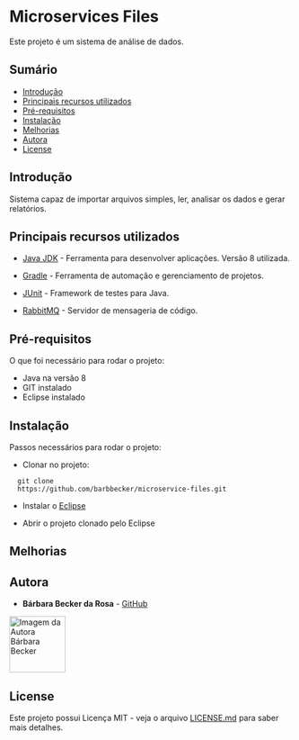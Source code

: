 # Microservices Files

Este projeto é um sistema de análise de dados.

## Sumário

  - [Introdução](#introdu%C3%A7%C3%A3o)
  - [Principais recursos utilizados](#principais-recursos-utilizados)
  - [Pré-requisitos](#pr%C3%A9-requisitos)
  - [Instalação](#instala%C3%A7%C3%A3o)
  - [Melhorias](#melhorias)
  - [Autora](#autora)
  - [License](#license)

## Introdução

Sistema capaz de importar arquivos simples, ler, analisar os dados e gerar relatórios.

## Principais recursos utilizados

* [Java JDK](https://www.oracle.com/technetwork/java/javase/downloads/jdk8-downloads-2133151.html) - Ferramenta para desenvolver aplicações. Versão 8 utilizada.

* [Gradle](https://gradle.org/) - Ferramenta de automação e gerenciamento de projetos.

* [JUnit](https://junit.org/junit5/) - Framework de testes para Java.

* [RabbitMQ](https://www.rabbitmq.com/) - Servidor de mensageria de código.


## Pré-requisitos

O que foi necessário para rodar o projeto: 

- Java na versão 8
- GIT instalado
- Eclipse instalado

## Instalação

Passos necessários para rodar o projeto: 

- Clonar no projeto: 
```
  git clone 
  https://github.com/barbbecker/microservice-files.git
```
- Instalar o [Eclipse](https://www.eclipse.org/downloads/packages/release/2019-03/r/eclipse-ide-enterprise-java-developers)

- Abrir o projeto clonado pelo Eclipse

## Melhorias


## Autora

* **Bárbara Becker da Rosa** -  [GitHub](https://github.com/barbbecker)

<a href="https://github.com/barbbecker">
  <img 
  alt="Imagem da Autora Bárbara Becker" src="https://avatars1.githubusercontent.com/u/39573350?s=460&v=4" width="100">
</a>


## License

Este projeto possui Licença MIT - veja o arquivo [LICENSE.md](LICENSE.md) para saber mais detalhes.
